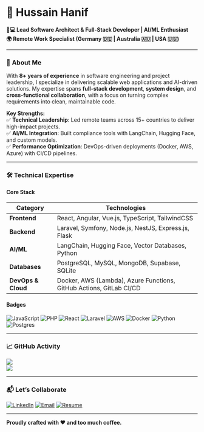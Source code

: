 # 🚀 Hussain Hanif  
**👨💻 Lead Software Architect & Full-Stack Developer | AI/ML Enthusiast**  
**🌍 Remote Work Specialist (Germany 🇩🇪 | Australia 🇦🇺 | USA 🇺🇸)**  

---

### 📌 **About Me**  
With **8+ years of experience** in software engineering and project leadership, I specialize in delivering scalable web applications and AI-driven solutions. My expertise spans **full-stack development**, **system design**, and **cross-functional collaboration**, with a focus on turning complex requirements into clean, maintainable code.  

**Key Strengths:**  
✅ **Technical Leadership**: Led remote teams across 15+ countries to deliver high-impact projects.  
✅ **AI/ML Integration**: Built compliance tools with LangChain, Hugging Face, and custom models.  
✅ **Performance Optimization**: DevOps-driven deployments (Docker, AWS, Azure) with CI/CD pipelines.  

---

### 🛠️ **Technical Expertise**  

#### **Core Stack**  
| **Category**       | **Technologies**                                                                 |
|---------------------|---------------------------------------------------------------------------------|
| **Frontend**        | React, Angular, Vue.js, TypeScript, TailwindCSS                                 |
| **Backend**         | Laravel, Symfony, Node.js, NestJS, Express.js, Flask                            |
| **AI/ML**           | LangChain, Hugging Face, Vector Databases, Python                               |
| **Databases**       | PostgreSQL, MySQL, MongoDB, Supabase, SQLite                                    |
| **DevOps & Cloud**  | Docker, AWS (Lambda), Azure Functions, GitHub Actions, GitLab CI/CD             |

#### **Badges**  
![JavaScript](https://img.shields.io/badge/javascript-%23323330.svg?style=for-the-badge&logo=javascript&logoColor=%23F7DF1E)
![PHP](https://img.shields.io/badge/php-%23777BB4.svg?style=for-the-badge&logo=php&logoColor=white)
![React](https://img.shields.io/badge/react-%2320232a.svg?style=for-the-badge&logo=react&logoColor=%2361DAFB)
![Laravel](https://img.shields.io/badge/laravel-%23FF2D20.svg?style=for-the-badge&logo=laravel&logoColor=white)
![AWS](https://img.shields.io/badge/AWS-%23FF9900.svg?style=for-the-badge&logo=amazon-aws&logoColor=white)
![Docker](https://img.shields.io/badge/docker-%230db7ed.svg?style=for-the-badge&logo=docker&logoColor=white)
![Python](https://img.shields.io/badge/python-3670A0?style=for-the-badge&logo=python&logoColor=ffdd54)
![Postgres](https://img.shields.io/badge/postgres-%23316192.svg?style=for-the-badge&logo=postgresql&logoColor=white)

---

### 📈 **GitHub Activity**  
![](https://github-readme-stats.vercel.app/api?username=hussainHanif&theme=solarized-dark&hide_border=true&include_all_commits=true&count_private=true)  
![](https://github-readme-streak-stats.herokuapp.com/?user=hussainHanif&theme=solarized-dark&hide_border=true)  

---

### 📬 **Let’s Collaborate**  
[![LinkedIn](https://img.shields.io/badge/LinkedIn-Connect-%230077B5?style=for-the-badge&logo=linkedin)](https://linkedin.com/in/hussaenhanif)
[![Email](https://img.shields.io/badge/Email-Contact-%23D14836?style=for-the-badge&logo=gmail)](mailto:hussainhanif1612@gmail.com)
[![Resume](https://img.shields.io/badge/Resume-Download-%23000000?style=for-the-badge&logo=googledrive)](https://drive.google.com/file/d/1dEVy1Fn9kSii6y_wabmr-wnnAVFRpZbl/view)

---

**Proudly crafted with ❤️ and too much coffee.**  
